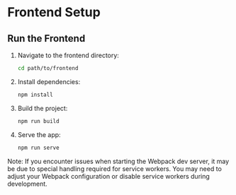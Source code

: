 # Frontend Setup

## Run the Frontend

1. Navigate to the frontend directory:
   ```sh
   cd path/to/frontend
   ```
2. Install dependencies:
   ```sh
   npm install
   ```
3. Build the project:
   ```sh
   npm run build
   ```
4. Serve the app:
   ```sh
   npm run serve
   ```

Note: If you encounter issues when starting the Webpack dev server, it may be due to special handling required for service workers. You may need to adjust your Webpack configuration or disable service workers during development.
